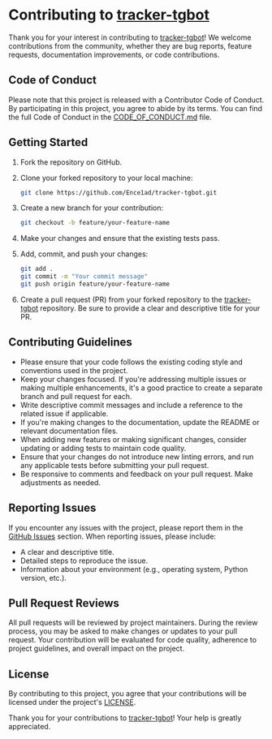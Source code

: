 # Contributing to [tracker-tgbot](https://github.com/Ence1ad/tracker-tgbot.git)

Thank you for your interest in contributing to [tracker-tgbot](https://github.com/Ence1ad/tracker-tgbot.git)! We welcome contributions from the community, whether they are bug reports, feature requests, documentation improvements, or code contributions.

## Code of Conduct

Please note that this project is released with a Contributor Code of Conduct. By participating in this project, you agree to abide by its terms. You can find the full Code of Conduct in the [CODE_OF_CONDUCT.md](CODE_OF_CONDUCT.md) file.

## Getting Started

1. Fork the repository on GitHub.
2. Clone your forked repository to your local machine:

    ```bash
    git clone https://github.com/Ence1ad/tracker-tgbot.git
    ```
   
3. Create a new branch for your contribution:

    ```bash
    git checkout -b feature/your-feature-name
    ```
   
4. Make your changes and ensure that the existing tests pass.
5. Add, commit, and push your changes:

    ```bash
    git add .
    git commit -m "Your commit message"
    git push origin feature/your-feature-name
   ```
   
6. Create a pull request (PR) from your forked repository to the [tracker-tgbot](https://github.com/Ence1ad/tracker-tgbot.git) repository. Be sure to provide a clear and descriptive title for your PR.

## Contributing Guidelines

- Please ensure that your code follows the existing coding style and conventions used in the project.
- Keep your changes focused. If you're addressing multiple issues or making multiple enhancements, it's a good practice to create a separate branch and pull request for each.
- Write descriptive commit messages and include a reference to the related issue if applicable.
- If you're making changes to the documentation, update the README or relevant documentation files.
- When adding new features or making significant changes, consider updating or adding tests to maintain code quality.
- Ensure that your changes do not introduce new linting errors, and run any applicable tests before submitting your pull request.
- Be responsive to comments and feedback on your pull request. Make adjustments as needed.

## Reporting Issues

If you encounter any issues with the project, please report them in the [GitHub Issues](https://github.com/Ence1ad/tracker-tgbot/issues) section. When reporting issues, please include:

- A clear and descriptive title.
- Detailed steps to reproduce the issue.
- Information about your environment (e.g., operating system, Python version, etc.).

## Pull Request Reviews

All pull requests will be reviewed by project maintainers. During the review process, you may be asked to make changes or updates to your pull request. Your contribution will be evaluated for code quality, adherence to project guidelines, and overall impact on the project.

## License

By contributing to this project, you agree that your contributions will be licensed under the project's [LICENSE](https://github.com/Ence1ad/tracker-tgbot/blob/main/LICENSE).

Thank you for your contributions to [tracker-tgbot](https://github.com/Ence1ad/tracker-tgbot.git)! Your help is greatly appreciated.
